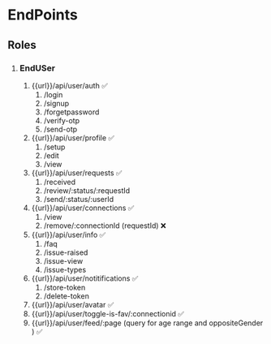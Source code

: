 # EndPoints

## Roles

1. ### EndUSer
   1. {{url}}/api/user/auth ✅
      1. /login
      2. /signup
      3. /forgetpassword
      4. /verify-otp
      5. /send-otp
   2. {{url}}/api/user/profile ✅
      1. /setup
      2. /edit
      3. /view
   3. {{url}}/api/user/requests ✅
      1. /received
      2. /review/:status/:requestId
      3. /send/:status/:userId
   4. {{url}}/api/user/connections ✅
      1. /view
      2. /remove/:connectionId (requestId) ❌
   5. {{url}}/api/user/info ✅
      1. /faq
      2. /issue-raised
      3. /issue-view
      4. /issue-types
   6. {{url}}/api/user/notitifications ✅
      1. /store-token
      2. /delete-token
   7. {{url}}/api/user/avatar ✅
   8. {{url}}/api/user/toggle-is-fav/:connectionid ✅
   9. {{url}}/api/user/feed/:page (query for age range and oppositeGender ) ✅

